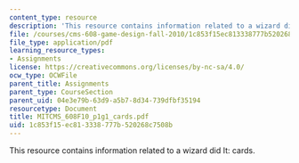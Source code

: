 ```yaml
---
content_type: resource
description: 'This resource contains information related to a wizard did It: cards.'
file: /courses/cms-608-game-design-fall-2010/1c853f15ec813338777b520268c7508b_MITCMS_608F10_p1g1_cards.pdf
file_type: application/pdf
learning_resource_types:
- Assignments
license: https://creativecommons.org/licenses/by-nc-sa/4.0/
ocw_type: OCWFile
parent_title: Assignments
parent_type: CourseSection
parent_uid: 04e3e79b-63d9-a5b7-8d34-739dfbf35194
resourcetype: Document
title: MITCMS_608F10_p1g1_cards.pdf
uid: 1c853f15-ec81-3338-777b-520268c7508b
---
```

This resource contains information related to a wizard did It: cards.